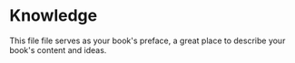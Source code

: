 # Knowledge

This file file serves as your book's preface, a great place to describe your book's content and ideas.



